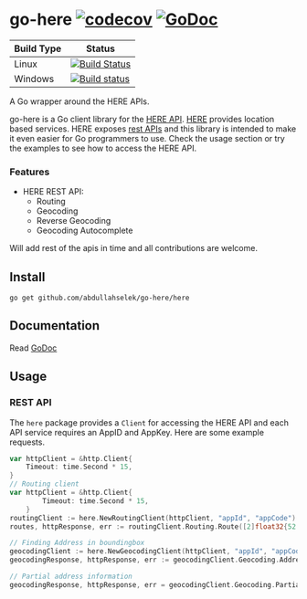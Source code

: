 # go-here [![codecov](https://codecov.io/gh/abdullahselek/go-here/branch/master/graph/badge.svg)](https://codecov.io/gh/abdullahselek/go-here) [![GoDoc](https://godoc.org/github.com/abdullahselek/go-here/here?status.svg)](https://godoc.org/github.com/abdullahselek/go-here/here)

| Build Type | Status  |
| ---        | ---     |
| Linux | [![Build Status](https://travis-ci.org/abdullahselek/go-here.svg?branch=master)](https://travis-ci.org/abdullahselek/go-here) |
| Windows | [![Build status](https://ci.appveyor.com/api/projects/status/d9g1ehueqau9s57h?svg=true)](https://ci.appveyor.com/project/abdullahselek/go-here) |

A Go wrapper around the HERE APIs.

go-here is a Go client library for the [HERE API](https://developer.here.com). [HERE](https://www.here.com) provides location based services. HERE exposes [rest APIs](https://developer.here.com/develop/rest-apis) and this library is intended to make it even easier for Go programmers to use. Check the usage section or try the examples to see how to access the HERE API.

### Features

* HERE REST API:
    * Routing
    * Geocoding
    * Reverse Geocoding
    * Geocoding Autocomplete

Will add rest of the apis in time and all contributions are welcome.

## Install

    go get github.com/abdullahselek/go-here/here

## Documentation

Read [GoDoc](https://godoc.org/github.com/abdullahselek/go-here/here)

## Usage

### REST API

The `here` package provides a `Client` for accessing the HERE API and each API service requires an AppID and AppKey. Here are some example requests.

```go
var httpClient = &http.Client{
    Timeout: time.Second * 15,
}
// Routing client
var httpClient = &http.Client{
		Timeout: time.Second * 15,
	}
routingClient := here.NewRoutingClient(httpClient, "appId", "appCode")
routes, httpResponse, err := routingClient.Routing.Route([2]float32{52.5160, 13.3779}, [2]float32{52.5206, 13.3862}, []here.Enum{here.RouteMode.Fastest, here.RouteMode.Car, here.RouteMode.TrafficDefault})

// Finding Address in boundingbox
geocodingClient := here.NewGeocodingClient(httpClient, "appId", "appCode")
geocodingResponse, httpResponse, err := geocodingClient.Geocoding.AddressInBoundingBox("1 main", [2]float32{42.3902, -71.1293}, [2]float32{42.3312, -71.0228}, 9)

// Partial address information
geocodingResponse, httpResponse, err = geocodingClient.Geocoding.PartialAddressInformation(425, "randolph", "chicago", "usa", 9)
```